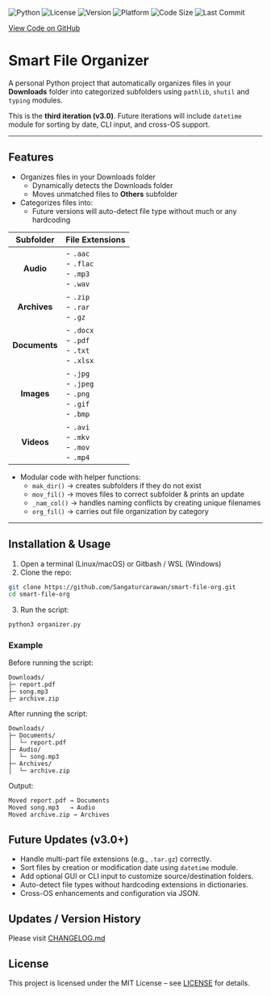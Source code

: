![Python](https://img.shields.io/badge/Python-3.10-blue)
![License](https://img.shields.io/badge/License-MIT-green)
![Version](https://img.shields.io/badge/Version-3.0-yellow)
![Platform](https://img.shields.io/badge/Platform-Windows%20|%20macOS%20|%20Linux-lightgrey)
![Code Size](https://img.shields.io/github/languages/code-size/Sangaturcarawan/smart-file-org)
![Last Commit](https://img.shields.io/github/last-commit/Sangaturcarawan/smart-file-org)

[View Code on GitHub](https://github.com/Sangaturcarawan/smart-file-org)

# Smart File Organizer

A personal Python project that automatically organizes files in your **Downloads** folder into categorized subfolders using `pathlib`, `shutil` and `typing` modules. 

This is the **third iteration (v3.0)**. Future iterations will include `datetime` module for sorting by date, CLI input, and cross-OS support.

---

## Features
- Organizes files in your Downloads folder
  - Dynamically detects the Downloads folder
  - Moves unmatched files to **Others** subfolder
- Categorizes files into:
  - Future versions will auto-detect file type without much or any hardcoding

**Subfolder** | **File Extensions**
:---: | :---
**Audio** | - `.aac`<br> - `.flac`<br> - `.mp3`<br> - `.wav`
**Archives** | - `.zip`<br> - `.rar`<br> - `.gz`
**Documents** | - `.docx`<br> - `.pdf`<br> - `.txt`<br> - `.xlsx`
**Images** | - `.jpg`<br> - `.jpeg`<br> - `.png`<br> - `.gif`<br> - `.bmp`
**Videos** | - `.avi`<br> - `.mkv`<br> - `.mov`<br> - `.mp4`
  
- Modular code with helper functions:
  - `mak_dir()` &rarr; creates subfolders if they do not exist
  - `mov_fil()` &rarr; moves files to correct subfolder & prints an update
  - `_nam_col()` → handles naming conflicts by creating unique filenames
  - `org_fil()` → carries out file organization by category

---

## Installation & Usage
1. Open a terminal (Linux/macOS) or Gitbash / WSL (Windows)
2. Clone the repo:
```bash
git clone https://github.com/Sangaturcarawan/smart-file-org.git
cd smart-file-org
```
3. Run the script:
```bash
python3 organizer.py
```

### Example
Before running the script:
```text
Downloads/
├─ report.pdf
├─ song.mp3
├─ archive.zip
```
After running the script:
```text
Downloads/
├─ Documents/
│  └─ report.pdf
├─ Audio/
│  └─ song.mp3
├─ Archives/
│  └─ archive.zip
```
Output:
```text
Moved report.pdf → Documents
Moved song.mp3   → Audio
Moved archive.zip → Archives
```

## Future Updates (v3.0+)
- Handle multi-part file extensions (e.g., `.tar.gz`) correctly.
- Sort files by creation or modification date using `datetime` module.
- Add optional GUI or CLI input to customize source/destination folders.
- Auto-detect file types without hardcoding extensions in dictionaries.
- Cross-OS enhancements and configuration via JSON.

## Updates / Version History
Please visit [CHANGELOG.md](CHANGELOG.md)

## License
This project is licensed under the MIT License – see [LICENSE](LICENSE) for details.
